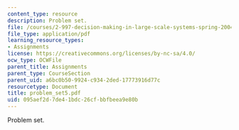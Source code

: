```yaml
---
content_type: resource
description: Problem set.
file: /courses/2-997-decision-making-in-large-scale-systems-spring-2004/095aef2d7de41bdc26cfbbfbeea9e80b_problem_set5.pdf
file_type: application/pdf
learning_resource_types:
- Assignments
license: https://creativecommons.org/licenses/by-nc-sa/4.0/
ocw_type: OCWFile
parent_title: Assignments
parent_type: CourseSection
parent_uid: a6bc0b50-9924-c934-2ded-17773916d77c
resourcetype: Document
title: problem_set5.pdf
uid: 095aef2d-7de4-1bdc-26cf-bbfbeea9e80b
---
```

Problem set.
